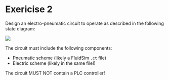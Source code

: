 # Exericise 2

Design an electro-pneumatic circuit to operate as described in the following state diagram:  

![](https://imgur.com/7jnO947.png)

The circuit must include the following components:
- Pneumatic scheme (likely a FluidSim `.ct` file)
- Electric scheme (likely in the same file!)

The circuit MUST NOT contain a PLC controller!